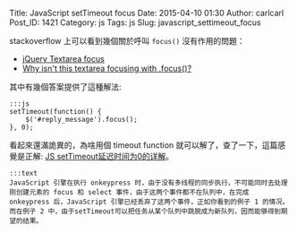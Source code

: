 Title: JavaScript setTimeout focus
Date: 2015-04-10 01:30
Author: carlcarl
Post_ID: 1421
Category: js
Tags: js
Slug: javascript_settimeout_focus


stackoverflow 上可以看到幾個關於呼叫 `focus()` 沒有作用的問題：

* [jQuery Textarea focus]
* [Why isn't this textarea focusing with .focus()?]

其中有幾個答案提供了這種解法:

	:::js
    setTimeout(function() {
        $('#reply_message').focus();
    }, 0);


看起來還滿詭異的，為啥用個 timeout function 就可以解了，查了一下，這篇感覺是正解: [JS setTimeout延迟时间为0的详解]。

	:::text
	JavaScript 引擎在执行 onkeypress 时，由于没有多线程的同步执行，不可能同时去处理刚创建元素的 focus 和 select 事件，由于这两个事件都不在队列中，在完成 onkeypress 后，JavaScript 引擎已经丢弃了这两个事件，正如你看到的例子 1 的情况。而在例子 2 中，由于setTimeout可以把任务从某个队列中跳脱成为新队列，因而能够得到期望的结果。


[jQuery Textarea focus]: http://stackoverflow.com/questions/4191200/jquery-textarea-focus
[Why isn't this textarea focusing with .focus()?]: stackoverflow.com/questions/8380759/why-isnt-this-textarea-focusing-with-focus
[JS setTimeout延迟时间为0的详解]: http://blog.csdn.net/lsk_jd/article/details/6080772



